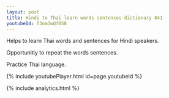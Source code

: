 ```yaml
---
layout: post
title: Hindi to Thai learn words sentences dictionary 841 
youtubeId: T3nm3wQf058
---
```

 
 
Helps to learn Thai words and sentences for Hindi speakers.

Opportunitiy to repeat the words sentences. 

Practice Thai language. 
 
{% include youtubePlayer.html id=page.youtubeId %}
 
 
{% include analytics.html %}